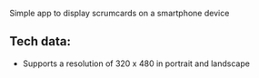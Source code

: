 Simple app to display scrumcards on a smartphone device

Tech data:
----------
- Supports a resolution of 320 x 480 in portrait and landscape


